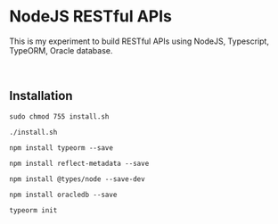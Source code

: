 # NodeJS RESTful APIs
This is my experiment to build RESTful APIs using NodeJS, Typescript, TypeORM, Oracle database.

<br>

## Installation

```
sudo chmod 755 install.sh
```

```
./install.sh 
```

```
npm install typeorm --save
```

```
npm install reflect-metadata --save
```

```
npm install @types/node --save-dev
```

```
npm install oracledb --save
```

```
typeorm init
```